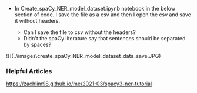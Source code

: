 <ul><li> In Create_spaCy_NER_model_dataset.ipynb notebook in the below section of code.  I save the file as a csv and then I open the csv and save it without headers.</li>
<ul><li>Can I save the file to csv without the headers?</li>
    <li>Didn't the spaCy literature say that sentences should be separated by spaces?</li></ul></ul>
![](..\images\create_spaCy_NER_model_dataset_data_save.JPG)






### Helpful Articles
https://zachlim98.github.io/me/2021-03/spacy3-ner-tutorial
